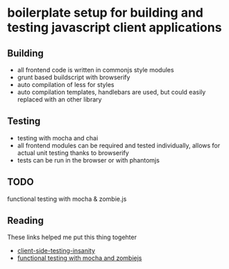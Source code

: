 boilerplate setup for building and testing javascript client applications
=========================================================================

Building
--------

* all frontend code is written in commonjs style modules
* grunt based buildscript with browserify
* auto compilation of less for styles
* auto compilation templates, handlebars are used, but could easily replaced with an other library


Testing
-------

* testing with mocha and chai
* all frontend modules can be required and tested individually, allows for actual unit testing thanks to browserify 
* tests can be run in the browser or with phantomjs


TODO
-----------------------------------------
functional testing with mocha & zombie.js


Reading
-------

These links helped me put this thing togehter

* [client-side-testing-insanity](http://rzrsharp.net/2012/08/01/client-side-testing-insanity.html)
* [functional testing with mocha and zombiejs](http://dotheweb.posterous.com/functional-testing-for-nodejs-using-mocha-and)